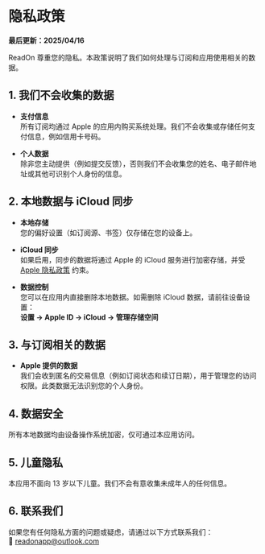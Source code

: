 # 隐私政策

**最后更新：2025/04/16**

ReadOn 尊重您的隐私。本政策说明了我们如何处理与订阅和应用使用相关的数据。

## 1. 我们**不会**收集的数据

- **支付信息**  
  所有订阅均通过 Apple 的应用内购买系统处理。我们不会收集或存储任何支付信息，例如信用卡号码。

- **个人数据**  
  除非您主动提供（例如提交反馈），否则我们不会收集您的姓名、电子邮件地址或其他可识别个人身份的信息。

## 2. 本地数据与 iCloud 同步

- **本地存储**  
  您的偏好设置（如订阅源、书签）仅存储在您的设备上。

- **iCloud 同步**  
  如果启用，同步的数据将通过 Apple 的 iCloud 服务进行加密存储，并受 [Apple 隐私政策](https://www.apple.com/legal/privacy/) 约束。

- **数据控制**  
  您可以在应用内直接删除本地数据。如需删除 iCloud 数据，请前往设备设置：  
  **设置 → Apple ID → iCloud → 管理存储空间**

## 3. 与订阅相关的数据

- **Apple 提供的数据**  
  我们会收到匿名的交易信息（例如订阅状态和续订日期），用于管理您的访问权限。此类数据无法识别您的个人身份。

## 4. 数据安全

所有本地数据均由设备操作系统加密，仅可通过本应用访问。

## 5. 儿童隐私

本应用不面向 13 岁以下儿童。我们不会有意收集未成年人的任何信息。

## 6. 联系我们

如果您有任何隐私方面的问题或疑虑，请通过以下方式联系我们：  
📧 [readonapp@outlook.com](mailto:readonapp@outlook.com)
